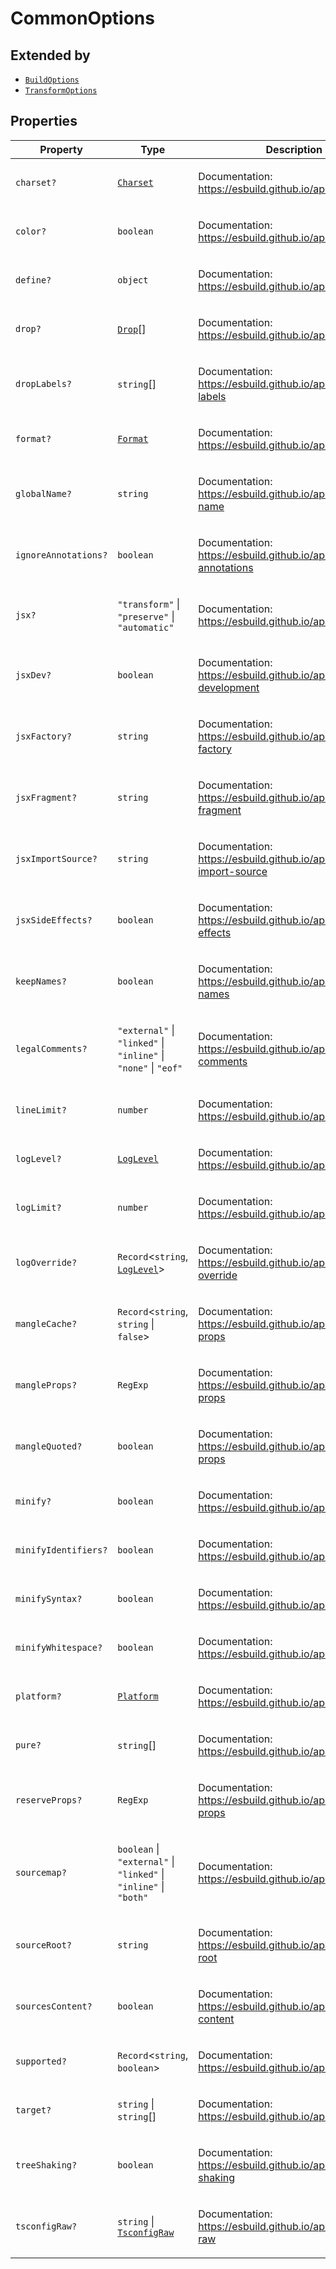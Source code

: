 # CommonOptions

## Extended by

- [`BuildOptions`](BuildOptions.md)
- [`TransformOptions`](TransformOptions.md)

## Properties

<table>
<thead>
<tr>
<th>Property</th>
<th>Type</th>
<th>Description</th>
</tr>
</thead>
<tbody>
<tr>
<td>

<a id="charset"></a> `charset?`

</td>
<td>

[`Charset`](../type-aliases/Charset.md)

</td>
<td>

Documentation: https://esbuild.github.io/api/#charset

</td>
</tr>
<tr>
<td>

<a id="color"></a> `color?`

</td>
<td>

`boolean`

</td>
<td>

Documentation: https://esbuild.github.io/api/#color

</td>
</tr>
<tr>
<td>

<a id="define"></a> `define?`

</td>
<td>

`object`

</td>
<td>

Documentation: https://esbuild.github.io/api/#define

</td>
</tr>
<tr>
<td>

<a id="drop"></a> `drop?`

</td>
<td>

[`Drop`](../type-aliases/Drop.md)[]

</td>
<td>

Documentation: https://esbuild.github.io/api/#drop

</td>
</tr>
<tr>
<td>

<a id="droplabels"></a> `dropLabels?`

</td>
<td>

`string`[]

</td>
<td>

Documentation: https://esbuild.github.io/api/#drop-labels

</td>
</tr>
<tr>
<td>

<a id="format"></a> `format?`

</td>
<td>

[`Format`](../type-aliases/Format.md)

</td>
<td>

Documentation: https://esbuild.github.io/api/#format

</td>
</tr>
<tr>
<td>

<a id="globalname"></a> `globalName?`

</td>
<td>

`string`

</td>
<td>

Documentation: https://esbuild.github.io/api/#global-name

</td>
</tr>
<tr>
<td>

<a id="ignoreannotations"></a> `ignoreAnnotations?`

</td>
<td>

`boolean`

</td>
<td>

Documentation: https://esbuild.github.io/api/#ignore-annotations

</td>
</tr>
<tr>
<td>

<a id="jsx"></a> `jsx?`

</td>
<td>

`"transform"` \| `"preserve"` \| `"automatic"`

</td>
<td>

Documentation: https://esbuild.github.io/api/#jsx

</td>
</tr>
<tr>
<td>

<a id="jsxdev"></a> `jsxDev?`

</td>
<td>

`boolean`

</td>
<td>

Documentation: https://esbuild.github.io/api/#jsx-development

</td>
</tr>
<tr>
<td>

<a id="jsxfactory"></a> `jsxFactory?`

</td>
<td>

`string`

</td>
<td>

Documentation: https://esbuild.github.io/api/#jsx-factory

</td>
</tr>
<tr>
<td>

<a id="jsxfragment"></a> `jsxFragment?`

</td>
<td>

`string`

</td>
<td>

Documentation: https://esbuild.github.io/api/#jsx-fragment

</td>
</tr>
<tr>
<td>

<a id="jsximportsource"></a> `jsxImportSource?`

</td>
<td>

`string`

</td>
<td>

Documentation: https://esbuild.github.io/api/#jsx-import-source

</td>
</tr>
<tr>
<td>

<a id="jsxsideeffects"></a> `jsxSideEffects?`

</td>
<td>

`boolean`

</td>
<td>

Documentation: https://esbuild.github.io/api/#jsx-side-effects

</td>
</tr>
<tr>
<td>

<a id="keepnames"></a> `keepNames?`

</td>
<td>

`boolean`

</td>
<td>

Documentation: https://esbuild.github.io/api/#keep-names

</td>
</tr>
<tr>
<td>

<a id="legalcomments"></a> `legalComments?`

</td>
<td>

`"external"` \| `"linked"` \| `"inline"` \| `"none"` \| `"eof"`

</td>
<td>

Documentation: https://esbuild.github.io/api/#legal-comments

</td>
</tr>
<tr>
<td>

<a id="linelimit"></a> `lineLimit?`

</td>
<td>

`number`

</td>
<td>

Documentation: https://esbuild.github.io/api/#line-limit

</td>
</tr>
<tr>
<td>

<a id="loglevel"></a> `logLevel?`

</td>
<td>

[`LogLevel`](../type-aliases/LogLevel.md)

</td>
<td>

Documentation: https://esbuild.github.io/api/#log-level

</td>
</tr>
<tr>
<td>

<a id="loglimit"></a> `logLimit?`

</td>
<td>

`number`

</td>
<td>

Documentation: https://esbuild.github.io/api/#log-limit

</td>
</tr>
<tr>
<td>

<a id="logoverride"></a> `logOverride?`

</td>
<td>

`Record`\<`string`, [`LogLevel`](../type-aliases/LogLevel.md)\>

</td>
<td>

Documentation: https://esbuild.github.io/api/#log-override

</td>
</tr>
<tr>
<td>

<a id="manglecache"></a> `mangleCache?`

</td>
<td>

`Record`\<`string`, `string` \| `false`\>

</td>
<td>

Documentation: https://esbuild.github.io/api/#mangle-props

</td>
</tr>
<tr>
<td>

<a id="mangleprops"></a> `mangleProps?`

</td>
<td>

`RegExp`

</td>
<td>

Documentation: https://esbuild.github.io/api/#mangle-props

</td>
</tr>
<tr>
<td>

<a id="manglequoted"></a> `mangleQuoted?`

</td>
<td>

`boolean`

</td>
<td>

Documentation: https://esbuild.github.io/api/#mangle-props

</td>
</tr>
<tr>
<td>

<a id="minify"></a> `minify?`

</td>
<td>

`boolean`

</td>
<td>

Documentation: https://esbuild.github.io/api/#minify

</td>
</tr>
<tr>
<td>

<a id="minifyidentifiers"></a> `minifyIdentifiers?`

</td>
<td>

`boolean`

</td>
<td>

Documentation: https://esbuild.github.io/api/#minify

</td>
</tr>
<tr>
<td>

<a id="minifysyntax"></a> `minifySyntax?`

</td>
<td>

`boolean`

</td>
<td>

Documentation: https://esbuild.github.io/api/#minify

</td>
</tr>
<tr>
<td>

<a id="minifywhitespace"></a> `minifyWhitespace?`

</td>
<td>

`boolean`

</td>
<td>

Documentation: https://esbuild.github.io/api/#minify

</td>
</tr>
<tr>
<td>

<a id="platform"></a> `platform?`

</td>
<td>

[`Platform`](../type-aliases/Platform.md)

</td>
<td>

Documentation: https://esbuild.github.io/api/#platform

</td>
</tr>
<tr>
<td>

<a id="pure"></a> `pure?`

</td>
<td>

`string`[]

</td>
<td>

Documentation: https://esbuild.github.io/api/#pure

</td>
</tr>
<tr>
<td>

<a id="reserveprops"></a> `reserveProps?`

</td>
<td>

`RegExp`

</td>
<td>

Documentation: https://esbuild.github.io/api/#mangle-props

</td>
</tr>
<tr>
<td>

<a id="sourcemap"></a> `sourcemap?`

</td>
<td>

`boolean` \| `"external"` \| `"linked"` \| `"inline"` \| `"both"`

</td>
<td>

Documentation: https://esbuild.github.io/api/#sourcemap

</td>
</tr>
<tr>
<td>

<a id="sourceroot"></a> `sourceRoot?`

</td>
<td>

`string`

</td>
<td>

Documentation: https://esbuild.github.io/api/#source-root

</td>
</tr>
<tr>
<td>

<a id="sourcescontent"></a> `sourcesContent?`

</td>
<td>

`boolean`

</td>
<td>

Documentation: https://esbuild.github.io/api/#sources-content

</td>
</tr>
<tr>
<td>

<a id="supported"></a> `supported?`

</td>
<td>

`Record`\<`string`, `boolean`\>

</td>
<td>

Documentation: https://esbuild.github.io/api/#supported

</td>
</tr>
<tr>
<td>

<a id="target"></a> `target?`

</td>
<td>

`string` \| `string`[]

</td>
<td>

Documentation: https://esbuild.github.io/api/#target

</td>
</tr>
<tr>
<td>

<a id="treeshaking"></a> `treeShaking?`

</td>
<td>

`boolean`

</td>
<td>

Documentation: https://esbuild.github.io/api/#tree-shaking

</td>
</tr>
<tr>
<td>

<a id="tsconfigraw"></a> `tsconfigRaw?`

</td>
<td>

`string` \| [`TsconfigRaw`](TsconfigRaw.md)

</td>
<td>

Documentation: https://esbuild.github.io/api/#tsconfig-raw

</td>
</tr>
</tbody>
</table>
